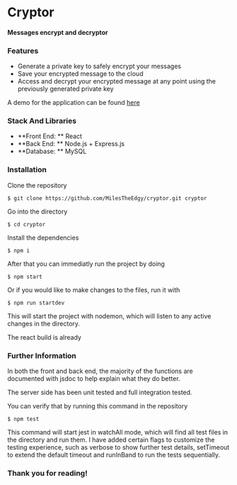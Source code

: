# Cryptor
####  Messages encrypt and decryptor

### Features

- Generate a private key to safely encrypt your messages
- Save your encrypted message to the cloud
- Access and decrypt your encrypted message at any point using the previously generated private key

A demo for the application can be found [here](https://encryptor-app.herokuapp.com/)

### Stack And Libraries
- **Front End: ** React
- **Back End: ** Node.js + Express.js
- **Database: ** MySQL

### Installation
Clone the repository

`$ git clone https://github.com/MilesTheEdgy/cryptor.git cryptor`

Go into the directory

`$ cd cryptor`

Install the dependencies

`$ npm i`

After that you can immediatly run the project by doing

`$ npm start`

Or if you would like to make changes to the files, run it with

`$ npm run startdev`

This will start the project with nodemon, which will listen to any active changes in the directory.

The react build is already

### Further Information

In both the front and back end, the majority of the functions are documented with jsdoc to help explain what they do better.

The server side has been unit tested and full integration tested.

You can verify that by running this command in the repository

`$ npm test`

This command will start jest in watchAll mode, which will find all test files in the directory and run them. I have added certain flags to customize the testing experience, such as verbose to show further test details, setTimeout to extend the default timeout and runInBand to run the tests sequentially.

### Thank you for reading!